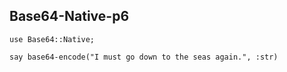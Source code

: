 Base64-Native-p6
----------------

```
use Base64::Native;

say base64-encode("I must go down to the seas again.", :str)
```
